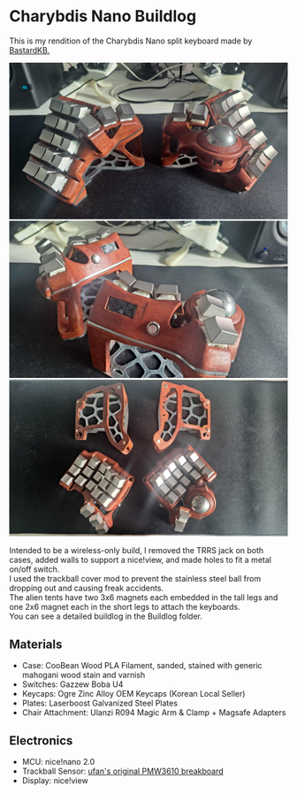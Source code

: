 # Charybdis Nano Buildlog
This is my rendition of the Charybdis Nano split keyboard made by [BastardKB.](https://github.com/bastardkb/charybdis)  
  
![Photo of my Charybdis Nano](Images/01.jpg)  
![Photo of my Charybdis Nano](Images/02.jpg)  
![Photo of my Charybdis Nano](Images/03.jpg)  
  
Intended to be a wireless-only build, I removed the TRRS jack on both cases, added walls to support a nice!view, and made holes to fit a metal on/off switch.  
I used the trackball cover mod to prevent the stainless steel ball from dropping out and causing freak accidents.  
The alien tents have two 3x6 magnets each embedded in the tall legs and one 2x6 magnet each in the short legs to attach the keyboards.   
You can see a detailed buildlog in the Buildlog folder.  

## Materials
- Case: CooBean Wood PLA Filament, sanded, stained with generic mahogani wood stain and varnish
- Switches: Gazzew Boba U4
- Keycaps: Ogre Zinc Alloy OEM Keycaps (Korean Local Seller)
- Plates: Laserboost Galvanized Steel Plates
- Chair Attachment: Ulanzi R094 Magic Arm & Clamp + Magsafe Adapters
  
## Electronics    
- MCU: nice!nano 2.0
- Trackball Sensor: [ufan's original PMW3610 breakboard](https://github.com/ufan/pmw3610_breakout)
- Display: nice!view  
